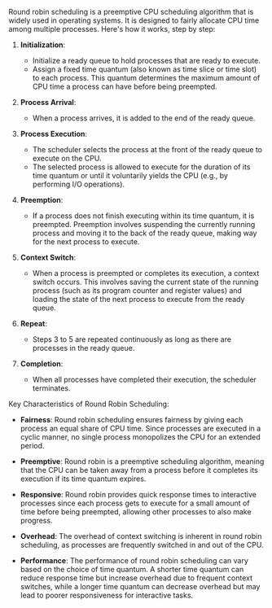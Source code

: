 Round robin scheduling is a preemptive CPU scheduling algorithm that is widely used in operating systems. It is designed to fairly allocate CPU time among multiple processes. Here's how it works, step by step:

1. **Initialization**: 
   - Initialize a ready queue to hold processes that are ready to execute.
   - Assign a fixed time quantum (also known as time slice or time slot) to each process. This quantum determines the maximum amount of CPU time a process can have before being preempted.

2. **Process Arrival**:
   - When a process arrives, it is added to the end of the ready queue.

3. **Process Execution**:
   - The scheduler selects the process at the front of the ready queue to execute on the CPU.
   - The selected process is allowed to execute for the duration of its time quantum or until it voluntarily yields the CPU (e.g., by performing I/O operations).

4. **Preemption**:
   - If a process does not finish executing within its time quantum, it is preempted. Preemption involves suspending the currently running process and moving it to the back of the ready queue, making way for the next process to execute.

5. **Context Switch**:
   - When a process is preempted or completes its execution, a context switch occurs. This involves saving the current state of the running process (such as its program counter and register values) and loading the state of the next process to execute from the ready queue.

6. **Repeat**:
   - Steps 3 to 5 are repeated continuously as long as there are processes in the ready queue.

7. **Completion**:
   - When all processes have completed their execution, the scheduler terminates.

Key Characteristics of Round Robin Scheduling:

- **Fairness**: Round robin scheduling ensures fairness by giving each process an equal share of CPU time. Since processes are executed in a cyclic manner, no single process monopolizes the CPU for an extended period.
  
- **Preemptive**: Round robin is a preemptive scheduling algorithm, meaning that the CPU can be taken away from a process before it completes its execution if its time quantum expires.

- **Responsive**: Round robin provides quick response times to interactive processes since each process gets to execute for a small amount of time before being preempted, allowing other processes to also make progress.

- **Overhead**: The overhead of context switching is inherent in round robin scheduling, as processes are frequently switched in and out of the CPU.

- **Performance**: The performance of round robin scheduling can vary based on the choice of time quantum. A shorter time quantum can reduce response time but increase overhead due to frequent context switches, while a longer time quantum can decrease overhead but may lead to poorer responsiveness for interactive tasks.

